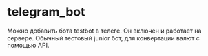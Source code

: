 # telegram_bot
Можно добавить бота testbot в телеге. Он включен и работает на сервере. Обычный тестовый junior бот, для конвертации валют с помощью API.
